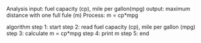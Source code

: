 Analysis 
input: fuel capacity (cp), mile per gallon(mpg)
output: maximum distance with one full fule (m)
Process: m = cp*mpg

algorithm 
step 1: start
step 2: read fuel capacity (cp), mile per gallon (mpg)
step 3: calculate m = cp*mpg
step 4: print m
step 5: end




